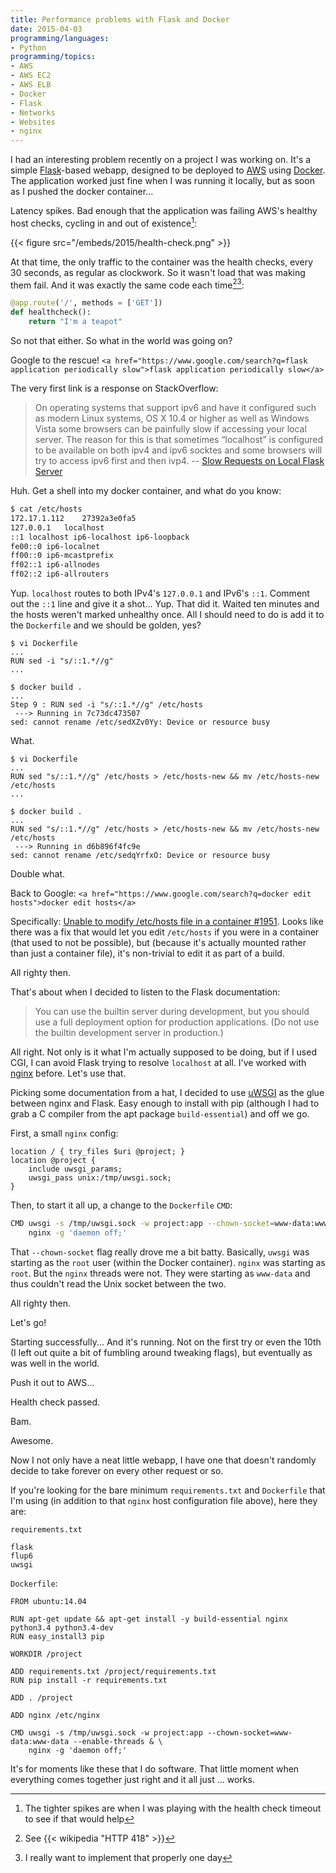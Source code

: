 ```yaml
---
title: Performance problems with Flask and Docker
date: 2015-04-03
programming/languages:
- Python
programming/topics:
- AWS
- AWS EC2
- AWS ELB
- Docker
- Flask
- Networks
- Websites
- nginx
---
```

I had an interesting problem recently on a project I was working on. It's a simple <a href="http://flask.pocoo.org/">Flask</a>-based webapp, designed to be deployed to <a href="https://aws.amazon.com/">AWS</a> using <a href="https://www.docker.com/">Docker</a>. The application worked just fine when I was running it locally, but as soon as I pushed the docker container...

Latency spikes. Bad enough that the application was failing AWS's healthy host checks, cycling in and out of existence[^1]:

{{< figure src="/embeds/2015/health-check.png" >}}

<!--more-->

At that time, the only traffic to the container was the health checks, every 30 seconds, as regular as clockwork. So it wasn't load that was making them fail. And it was exactly the same code each time[^2][^3]:

```python
@app.route('/', methods = ['GET'])
def healthcheck():
    return "I'm a teapot"
```

So not that either. So what in the world was going on?

Google to the rescue! `<a href="https://www.google.com/search?q=flask application periodically slow">flask application periodically slow</a>`

The very first link is a response on StackOverflow:


> On operating systems that support ipv6 and have it configured such as modern Linux systems, OS X 10.4 or higher as well as Windows Vista some browsers can be painfully slow if accessing your local server. The reason for this is that sometimes “localhost” is configured to be available on both ipv4 and ipv6 socktes and some browsers will try to access ipv6 first and then ivp4. -- <a href="http://stackoverflow.com/questions/11150343/slow-requests-on-local-flask-server">Slow Requests on Local Flask Server</a>


Huh. Get a shell into my docker container, and what do you know:

```bash
$ cat /etc/hosts
172.17.1.112	27392a3e0fa5
127.0.0.1	localhost
::1	localhost ip6-localhost ip6-loopback
fe00::0	ip6-localnet
ff00::0	ip6-mcastprefix
ff02::1	ip6-allnodes
ff02::2	ip6-allrouters
```

Yup. `localhost` routes to both IPv4's `127.0.0.1` and IPv6's `::1`. Comment out the `::1` line and give it a shot... Yup. That did it. Waited ten minutes and the hosts weren't marked unhealthy once. All I should need to do is add it to the `Dockerfile` and we should be golden, yes?

```text
$ vi Dockerfile
...
RUN sed -i "s/::1.*//g"
...

$ docker build .
...
Step 9 : RUN sed -i "s/::1.*//g" /etc/hosts
 ---> Running in 7c73dc473507
sed: cannot rename /etc/sedXZv0Yy: Device or resource busy
```

What.

```text
$ vi Dockerfile
...
RUN sed "s/::1.*//g" /etc/hosts > /etc/hosts-new && mv /etc/hosts-new /etc/hosts
...

$ docker build .
...
RUN sed "s/::1.*//g" /etc/hosts > /etc/hosts-new && mv /etc/hosts-new /etc/hosts
 ---> Running in d6b896f4fc9e
sed: cannot rename /etc/sedqYrfxO: Device or resource busy
```

Double what.

Back to Google: `<a href="https://www.google.com/search?q=docker edit hosts">docker edit hosts</a>`

Specifically: <a href="https://github.com/docker/docker/issues/1951">Unable to modify /etc/hosts file in a container #1951</a>. Looks like there was a fix that would let you edit `/etc/hosts` if you were in a container (that used to not be possible), but (because it's actually mounted rather than just a container file), it's non-trivial to edit it as part of a build.

All righty then.

That's about when I decided to listen to the Flask documentation:

> You can use the builtin server during development, but you should use a full deployment option for production applications. (Do not use the builtin development server in production.)

All right. Not only is it what I'm actually supposed to be doing, but if I used CGI, I can avoid Flask trying to resolve `localhost` at all. I've worked with <a href="http://wiki.nginx.org/Main">nginx</a> before. Let's use that.

Picking some documentation from a hat, I decided to use <a href="https://uwsgi-docs.readthedocs.org/en/latest/">uWSGI</a> as the glue between nginx and Flask. Easy enough to install with pip (although I had to grab a C compiler from the apt package `build-essential`) and off we go.

First, a small `nginx` config:

```nginx
location / { try_files $uri @project; }
location @project {
    include uwsgi_params;
    uwsgi_pass unix:/tmp/uwsgi.sock;
}
```

Then, to start it all up, a change to the `Dockerfile` `CMD`:

```bash
CMD uwsgi -s /tmp/uwsgi.sock -w project:app --chown-socket=www-data:www-data --enable-threads & \
    nginx -g 'daemon off;'
```

That `--chown-socket` flag really drove me a bit batty. Basically, `uwsgi` was starting as the `root` user (within the Docker container). `nginx` was starting as `root`. But the `nginx` threads were not. They were starting as `www-data` and thus couldn't read the Unix socket between the two.

All righty then.

Let's go!

Starting successfully... And it's running. Not on the first try or even the 10th (I left out quite a bit of fumbling around tweaking flags), but eventually as was well in the world.

Push it out to AWS...

Health check passed.

Bam.

Awesome.

Now I not only have a neat little webapp, I have one that doesn't randomly decide to take forever on every other request or so.

If you're looking for the bare minimum `requirements.txt` and `Dockerfile` that I'm using (in addition to that `nginx` host configuration file above), here they are:

`requirements.txt`

```text
flask
flup6
uwsgi
```

`Dockerfile`:

```text
FROM ubuntu:14.04

RUN apt-get update && apt-get install -y build-essential nginx python3.4 python3.4-dev
RUN easy_install3 pip

WORKDIR /project

ADD requirements.txt /project/requirements.txt
RUN pip install -r requirements.txt

ADD . /project

ADD nginx /etc/nginx

CMD uwsgi -s /tmp/uwsgi.sock -w project:app --chown-socket=www-data:www-data --enable-threads & \
    nginx -g 'daemon off;'
```

It's for moments like these that I do software. That little moment when everything comes together just right and it all just ... works.

[^1]: The tighter spikes are when I was playing with the health check timeout to see if that would help
[^2]: See {{< wikipedia "HTTP 418" >}}
[^3]: I really want to implement that properly one day
